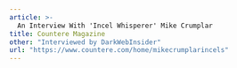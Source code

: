 ```yaml
---
article: >-
  An Interview With 'Incel Whisperer' Mike Crumplar
title: Countere Magazine
other: "Interviewed by DarkWebInsider"
url: "https://www.countere.com/home/mikecrumplarincels"
---
```

